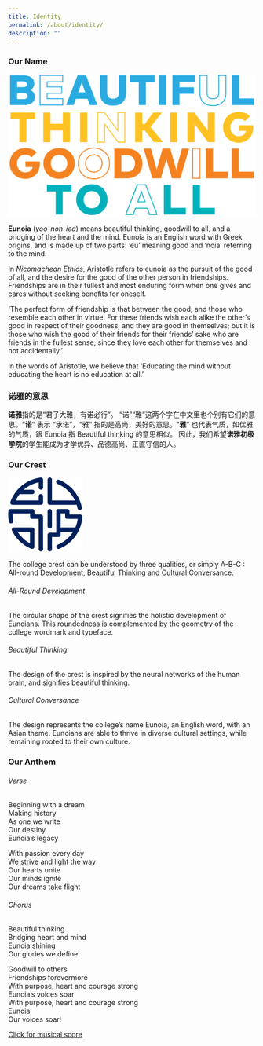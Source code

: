 ```yaml
---
title: Identity
permalink: /about/identity/
description: ""
---
```

### Our Name

![](/images/BeautifullThinking.png)

**Eunoia**&nbsp;(_yoo-noh-iea_) means beautiful thinking, goodwill to all, and a bridging of the heart and the mind. Eunoia is an English word with Greek origins, and is made up of two parts: ‘eu’ meaning good and ‘noia’ referring to the mind.

In&nbsp;_Nicomachean Ethics_, Aristotle refers to eunoia as the pursuit of the good of all, and the desire for the good of the other person in friendships. Friendships are in their fullest and most enduring form when one gives and cares without seeking benefits for oneself.

‘The perfect form of friendship is that between the good, and those who resemble each other in virtue. For these friends wish each alike the other’s good in respect of their goodness, and they are good in themselves; but it is those who wish the good of their friends for their friends’ sake who are friends in the fullest sense, since they love each other for themselves and not accidentally.’

In the words of Aristotle, we believe that ‘Educating the mind without educating the heart is no education at all.’

### 诺雅的意思

**诺雅**指的是“君子大雅，有诺必行”。&nbsp;“诺”“雅”这两个字在中文里也个别有它们的意思。“**诺**” 表示 “承诺”，“雅” 指的是高尚，美好的意思。“**雅**” 也代表气质，如优雅的气质，跟 Eunoia 指 Beautiful thinking 的意思相似。&nbsp;因此，我们希望**诺雅初级学院**的学生能成为才学优异、品德高尚、正直守信的人。

### Our Crest

<img src="/images/EJC-Crest%20(1).png" style="width:30%">
		
The college crest can be understood by three qualities, or simply A-B-C : All-round Development, Beautiful Thinking and Cultural Conversance.

###### All-Round Development

The circular shape of the crest signifies the holistic development of Eunoians. This roundedness is complemented by the geometry of the college wordmark and typeface.

###### Beautiful Thinking

The design of the crest is inspired by the neural networks of the human brain, and signifies beautiful thinking.

###### Cultural Conversance

The design represents the college’s name Eunoia, an English word, with an Asian theme. Eunoians are able to thrive in diverse cultural settings, while remaining rooted to their own culture.

### Our Anthem

###### Verse

Beginning with a dream <br>
Making history <br>
As one we write <br>
Our destiny <br>
Eunoia’s legacy

With passion every day <br>
We strive and light the way <br>
Our hearts unite <br>
Our minds ignite <br>
Our dreams take flight

###### Chorus

Beautiful thinking <br>
Bridging heart and mind <br>
Eunoia shining <br>
Our glories we define

Goodwill to others <br>
Friendships forevermore <br>
With purpose, heart and courage strong <br>
Eunoia’s voices soar <br>
With purpose, heart and courage strong <br>
Eunoia <br>
Our voices soar!

 

[Click for musical score](/files/Eunoia-Anthem-Score.pdf)

<br>

<br>